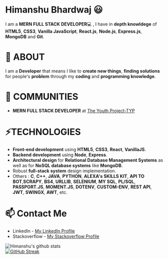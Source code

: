 # Himanshu Bhardwaj 😃

I am a **MERN FULL STACK DEVELOPER**💻 , I have in **depth knowldege** of **HTML5**, **CSS3**, **Vanilla JavaScript**, **React.js**, **Node.js**, **Express.js**, **MongoDB** and **Git**.

# 🧐 ABOUT
I am a **Developer** that means I like to **create new things**, **finding solutions** for people's **problem** through my **coding** and **programming knowledge**.

# 👯 COMMUNITIES 
- **MERN FULL STACK DEVELOPER** at [The Youth Project-TYP](https://theyouthproject.in/)
  
# ⚡TECHNOLOGIES

- **Front-end development** using **HTML5**, **CSS3**, **React**, **VanillaJS**.
- **Backend development** using **Node**, **Express**.
- **Architectural design** for **Relational Database Management Systems** as well as for **NoSQL database systems** like **MongoDB**.
- Robust **full-stack system** design implementation.
- Others : **C**, **C++**, **JAVA**, **PYTHON**, **ALEXA's SKILLS KIT**, **API TO BOT**,**SCRAPY**, **BS4**, **URLLIB**, **SELENIUM**, **MY SQL**, **PL/SQL**, **PASSPORT.JS**, **MOMENT.JS**, **DOTENV**, **CUSTOM-ENV**, **REST API**, **JWT**, **SWINGX**, **AWT**, etc. 

# 📫 Contact Me
- LinkedIn - [My LinkedIn Profile](https://www.linkedin.com/in/himanshu-bhardwaj-mern-stack-developer/)
- Stackoverflow - [My Stackoverflow Profile](https://stackoverflow.com/users/story/13917162?view=Cv)

![Himanshu's github stats](https://github-readme-stats.vercel.app/api?username=bhardwajhimanshu2515&show_icons=true&theme=default) <br />
[![GitHub Streak](https://github-readme-streak-stats.herokuapp.com/?user=bhardwajhimanshu2515)](https://git.io/streak-stats)<br />


